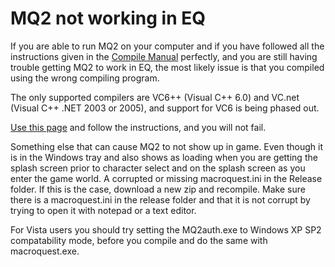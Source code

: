 # MQ2 not working in EQ

If you are able to run MQ2 on your computer and if you have followed all the instructions given in the [Compile Manual](https://macroquest2.com/includes/wassup/manual.php#compile) perfectly, and you are still having trouble getting MQ2 to work in EQ, the most likely issue is that you compiled using the wrong compiling program.

The only supported compilers are VC6++ (Visual C++ 6.0) and VC.net (Visual C++ .NET 2003 or 2005), and support for VC6 is being phased out.

[Use this page](https://macroquest2.com/wiki/index.php/MacroQuest2:Compiling#Compiling_for_Free_with_VS2005_Express) and follow the instructions, and you will not fail.

Something else that can cause MQ2 to not show up in game. Even though it is in the Windows tray and also shows as loading when you are getting the splash screen prior to character select and on the splash screen as you enter the game world. A corrupted or missing macroquest.ini in the Release folder. If this is the case, download a new zip and recompile. Make sure there is a macroquest.ini in the release folder and that it is not corrupt by trying to open it with notepad or a text editor.

For Vista users you should try setting the MQ2auth.exe to Windows XP SP2 compatability mode, before you compile and do the same with macroquest.exe.


